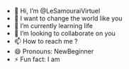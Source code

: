 - 👋 Hi, I’m @LeSamouraiVirtuel
- 👀 I want to change the world like you
- 🌱 I’m currently learning life
- 💞️ I’m looking to collaborate on you
- 📫 How to reach me ?
- 😄 Pronouns: NewBeginner
- ⚡ Fun fact: I am

<!---
LeSamouraiVirtuel/LeSamouraiVirtuel is a ✨ special ✨ repository because its `README.md` (this file) appears on your GitHub profile.
You can click the Preview link to take a look at your changes.
--->
